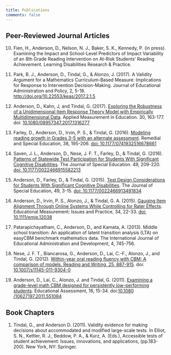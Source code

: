 ```yaml
---
title: Publications
comments: false
---
```


## Peer-Reviewed Journal Articles
10.	Fien, H., Anderson, D., Nelson, N. J., Baker, S. K., Kennedy, P. (in press). Examining the Impact and School-Level Predictors of Impact Variability of an 8th Grade Reading Intervention on At-Risk Students’ Reading Achievement. Learning Disabilities Research & Practice.

9. Park, B. J., Anderson, D., Tindal, G., & Alonzo, J. (2017). A Validity Argument for a Mathematics Curriculum-Based Measure: Implications for Response to Intervention Decision-Making. Journal of Educational Administration and Policy, 2, 5-18. http://doi.org/10.22553/keas/2017.2.1.5

8.	Anderson, D., Kahn, J, and Tindal, G. (2017). [Exploring the Robustness of a Unidimensional Item Response Theory Model with Empirically Multidimensional Data](../pubs/AndersonKahnTindal_17.pdf). Applied Measurement in Education. 30, 163-177. doi: [10.1080&#8203;/08957347.2017.1316277](http://www.tandfonline.com/doi/abs/10.1080/08957347.2017.1316277?journalCode=hame20)

7.	Farley, D., Anderson, D., Irvin, P. S.,  & Tindal, G. (2016). [Modeling reading growth in Grades 3-5 with an alternate assessment](../pubs/FarleyAnderson_17.pdf). Remedial and Special Education, 38, 195-206. [doi: 10.1177&#8203;/0741932516678661](http://journals.sagepub.com/doi/full/10.1177/0741932516678661) 

6. 	Saven, J. L., Anderson, D., Nese, J. F. T., Farley, D., & Tindal, G. (2016). [Patterns of Statewide Test Participation for Students With Significant Cognitive Disabilities](../pubs/SavenAnderson2016_JSE.pdf). The Journal of Special Education. 49, 209-220. [doi: 10.1177&#8203;/0022466915582213](http://journals.sagepub.com/doi/abs/10.1177/0022466915582213)

5.	Anderson, D., Farley, D., & Tindal, G. (2015). [Test Design Considerations for Students With Significant Cognitive Disabilities](../pubs/AndersonFarley_JSE2015.pdf). The Journal of Special Education, 49, 3-15. [doi: 10.1177&#8203;/0022466913491834](http://journals.sagepub.com/doi/abs/10.1177/0022466913491834) 

4. 	Anderson, D., Irvin, P. S., Alonzo, J., & Tindal, G. A. (2015). [Gauging Item Alignment Through Online Systems While Controlling for Rater Effects](../pubs/Anderson_emip2015.pdf). Educational Measurement: Issues and Practice, 34, 22-33. [doi: 10.1111/emip.12038](http://onlinelibrary.wiley.com/doi/10.1111/emip.12038/)

3.	Patarapichayatham, C., Anderson, D., and Kamata, A. (2013). Middle school transition: An application of latent transition analysis (LTA) on easyCBM benchmark mathematics data. The International Journal of Educational Administration and Development, 4, 745-756.

2.	Nese, J. F. T., Biancarosa, G., Anderson, D., Lai, C.-F., Alonzo, J., and Tindal, G. (2012). [Within-year oral reading fluency with CBM: A comparison of models. Reading and Writing, 25, 887-915](../pubs/Nese_17.pdf). doi: [10.1007/s11145-011-9304-0](https://link.springer.com/article/10.1007/s11145-011-9304-0)

1.	Anderson, D., Lai, C., Alonzo, J. and Tindal, G. (2011). [Examining a grade-level math CBM designed for persistently low-performing students](../pubs/Anderson_11.pdf). Educational Assessment, 16, 15-34. doi:[10.1080&#8203;/10627197.2011.551084](http://www.tandfonline.com/doi/abs/10.1080/10627197.2011.551084?journalCode=heda20)

## Book Chapters

1.	Tindal, G., and Anderson D. (2011). Validity evidence for making decisions about accommodated and modified large-scale tests. In Elliot, S. N., Kettler, R. J., Beddow, P. A., & Kurz, A. (Eds.), Accessible tests of student achievement: Issues, innovations, and applications, (pp.183-200). New York, NY: Springer.